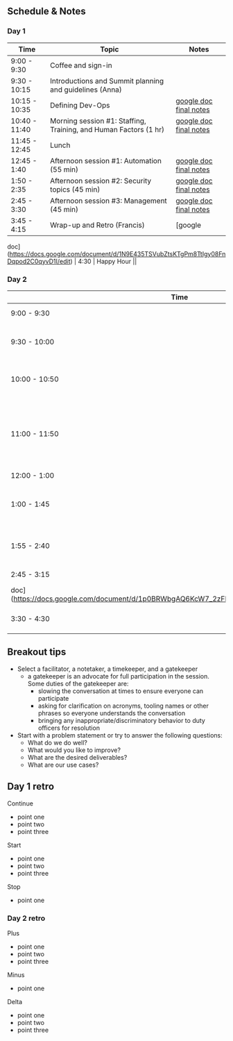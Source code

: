 
## Schedule & Notes

### Day 1
| Time | Topic | Notes |
|---|---|---|
| 9:00 - 9:30 | Coffee and sign-in | |
| 9:30 - 10:15 | Introductions and Summit planning and guidelines (Anna) | |
|10:15 - 10:35| Defining Dev-Ops | [google doc](https://docs.google.com/document/d/12M3Fnn9mg3eWsw9P2N2BneeowPKkuWJWc4DR4dKqPM8/edit) [final notes](day_one/defining_devops.md)|
| 10:40 - 11:40 | Morning session #1: Staffing, Training, and Human Factors (1 hr) | [google doc](https://docs.google.com/document/d/1CSjZuPO9rZvvCaOwucJz0pILDeFziTCrz9RvAphA7C0/edit) [final notes](day_one/am_session_one.md)|
| 11:45 - 12:45 | Lunch | |
| 12:45 - 1:40 | Afternoon session #1: Automation (55 min) | [google doc](https://docs.google.com/document/d/1MBaLsPZDBBl6fc6dZWkSi3zcGDS2G_CJH1Eb2xWoPJ8/edit) [final notes](day_one/pm_session_one.md)|
| 1:50 - 2:35 | Afternoon session #2: Security topics (45 min) | [google doc](https://docs.google.com/document/d/1IoTsEliLBhtXG47meiWEnzs4Js7YQP8vRfax46xAjAM/edit) [final notes](pm_session_two.md)|
| 2:45 - 3:30 | Afternoon session #3: Management (45 min) | [google doc](https://docs.google.com/document/d/1LX3dNZCZcrc9elpiLd_-NgnuZRpntQhaXQqwra3gmH4/edit) [final notes](day_one/pm_session_three.md)|
| 3:45 - 4:15 | Wrap-up and Retro (Francis) | [google
doc](https://docs.google.com/document/d/1N9E435TSVubZtsKTgPm8TtIgy08FnDqpod2C0qyvD1I/edit)
| 4:30 | Happy Hour ||

### Day 2
| Time | Topic | Notes |
|---|---|---|
| 9:00 - 9:30 | Coffee and sign-in | |
| 9:30 - 10:00 | Housekeeping, scheduling for the day (Nikitas) | |
| 10:00 - 10:50 | Morning Session #1: DevOps Culture (50 min) | [google doc](https://docs.google.com/document/d/1w3YoOw9qlrVN74ST2sOhUuK13C_4xNmz1oo_sp21uxY/edit) [final notes](day_two/am_session_one.md)|
| 11:00 - 11:50 | Morning Session #2: Monitoring, metrics, analytics, validation, e-resources (50 min) | [google doc](https://docs.google.com/document/d/1uv_Cb_Nnb_wqkizLu4MEWV8NWF2095PuIqDU22DgRwE/edit) [final notes](day_two/am_session_two.md)|
| 12:00 - 1:00 | Lunch | |
| 1:00 - 1:45 | Afternoon Session #1: Containerization / Orchestration (45 min) | [google doc](https://docs.google.com/document/d/1E886KZLe1snKn6LZ32D4GMK96qqT9vIw1VbceC-pyCs/edit) [final notes](day_two/pm_session_one.md)|
| 1:55 - 2:40 | Afternoon Session #2: Cloud (45 min) | [google doc](https://docs.google.com/document/d/16FN-fCyZ2jTXYRLc_2fcla2o2DsLeUafBa_x7akLfoE/edit) [final notes](day_two/pm_session_two.md)|
| 2:45 - 3:15 | Wrap-up and Retro (Erick) | [google
doc](https://docs.google.com/document/d/1p0BRWbgAQ6KcW7_2zFLRdi_6GtJpPGtuMsPQt4YMBbM/edit) |
| 3:30 - 4:30 | Tour of Education Commons | |


## Breakout tips
* Select a facilitator, a notetaker, a timekeeper, and a gatekeeper
  * a gatekeeper is an advocate for full participation in the session. Some duties of the gatekeeper are:
    * slowing the conversation at times to ensure everyone can participate
    * asking for clarification on acronyms, tooling names or other phrases so everyone understands the conversation
    * bringing any inappropriate/discriminatory behavior to duty officers for resolution
* Start with a problem statement or try to answer the following questions:
  * What do we do well?
  * What would you like to improve?
  * What are the desired deliverables?
  * What are our use cases?

## Day 1 retro
Continue
  * point one
  * point two
  * point three

Start
  * point one
  * point two
  * point three

Stop
  * point one


### Day 2 retro

Plus
  * point one
  * point two
  * point three


Minus
  * point one

Delta
  * point one
  * point two
  * point three

